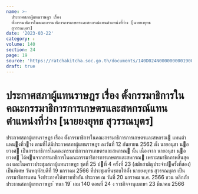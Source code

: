 ```yaml
---
name: >-
  ประกาศสภาผู้แทนราษฎร เรื่อง
  ตั้งกรรมาธิการในคณะกรรมาธิการการเกษตรและสหกรณ์แทนตำแหน่งที่ว่าง [นายยงยุทธ
  สุวรรณบุตร]
date: '2023-03-22'
category: ง
volume: 140
section: 24
page: 19
source: 'https://ratchakitcha.soc.go.th/documents/140D024N0000000001900.pdf'
draft: true
---
```


# ประกาศสภาผู้แทนราษฎร เรื่อง ตั้งกรรมาธิการในคณะกรรมาธิการการเกษตรและสหกรณ์แทนตำแหน่งที่ว่าง [นายยงยุทธ สุวรรณบุตร]

ประกาศสภาผู้แทนราษฎร เรื่อง ตั้งกรรมาธิการในคณะกรรมาธิการการเกษตรและสหกรณ แทนตําแหนงที่วาง ตามที่ได้มีประกาศสภาผู้แทนราษฎร ลงวันที่ 12 กันยายน 2562 ตั้ง นายอนุชา นอยวงศ เป็นกรรมาธิการในคณะกรรมาธิการการเกษตรและสหกรณ นั้น เนื่องจาก นายอนุชา นอยวงศ ได้พนจากกรรมาธิการในคณะกรรมาธิการการเกษตรและสหกรณ เพราะสมาชิกภาพสิ้นสุดลง และในคราวประชุมสภาผู้แทนราษฎร ชุดที่ 25 ปที่ 4 ครั้งที่ 23 (สมัยสามัญประจําปครั้งที่สอง) เป็นพิเศษ วันพฤหัสบดีที่ 19 มกราคม 2566 ที่ประชุมเห็นชอบให้ตั้ง นายยงยุทธ สุวรรณบุตร เป็นกรรมาธิการแทน จึงประกาศให้ทราบทั่วกัน ประกาศ ณ วันที่ 20 มกราคม พ.ศ. 2566 ชวน หลีกภัย ประธานสภาผู้แทนราษฎร ้ หนา 19 ่ เลม 140 ตอนที่ 24 ง ราชกิจจานุเบกษา 23 มีนาคม 2566
